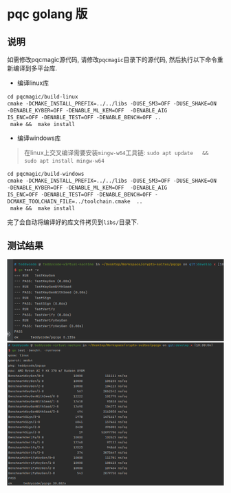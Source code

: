 # pqc golang 版

## 说明
如需修改pqcmagic源代码, 请修改`pqcmagic`目录下的源代码, 然后执行以下命令重新编译到多平台库.
-  编译linux库
```shell
cd pqcmagic/build-linux
cmake -DCMAKE_INSTALL_PREFIX=../../libs -DUSE_SM3=OFF -DUSE_SHAKE=ON  -DENABLE_KYBER=OFF -DENABLE_ML_KEM=OFF  -DENABLE_AIG
IS_ENC=OFF -DENABLE_TEST=OFF -DENABLE_BENCH=OFF ..
 make &&  make install

```

- 编译windows库
> 在linux上交叉编译需要安装`mingw-w64`工具链: `sudo apt update   && sudo apt install mingw-w64`
```shell
cd pqcmagic/build-windows
cmake -DCMAKE_INSTALL_PREFIX=../../libs -DUSE_SM3=OFF -DUSE_SHAKE=ON  -DENABLE_KYBER=OFF -DENABLE_ML_KEM=OFF  -DENABLE_AIG
IS_ENC=OFF -DENABLE_TEST=OFF -DENABLE_BENCH=OFF -DCMAKE_TOOLCHAIN_FILE=../toolchain.cmake  ..
 make &&  make install
```
完了会自动将编译好的库文件拷贝到`libs/`目录下.

## 测试结果
![png](gotest.png)
![png](gobench.png)